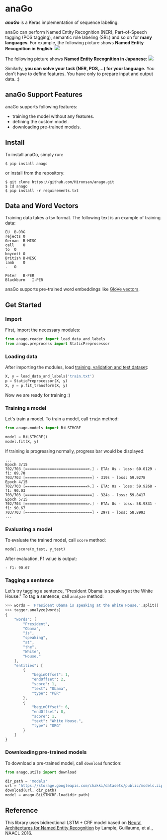 # anaGo
***anaGo*** is a Keras implementation of sequence labeling.

anaGo can perform Named Entity Recognition (NER), Part-of-Speech tagging (POS tagging), semantic role labeling (SRL) and so on for **many languages**. 
For example, the following picture shows **Named Entity Recognition in English**:
<img src="https://github.com/Hironsan/anago/blob/docs/docs/images/example.en2.png?raw=true">

The following picture shows **Named Entity Recognition in Japanese**:
<img src="https://github.com/Hironsan/anago/blob/docs/docs/images/example.ja2.png?raw=true">

Similarly, **you can solve your task (NER, POS,...) for your language.**
You don't have to define features.
You have only to prepare input and output data. :)

## anaGo Support Features
anaGo supports following features:
* training the model without any features.
* defining the custom model.
* downloading pre-trained models.


## Install
To install anaGo, simply run:

```
$ pip install anago
```

or install from the repository:

```
$ git clone https://github.com/Hironsan/anago.git
$ cd anago
$ pip install -r requirements.txt
```

## Data and Word Vectors
Training data takes a tsv format.
The following text is an example of training data:

```
EU	B-ORG
rejects	O
German	B-MISC
call	O
to	O
boycott	O
British	B-MISC
lamb	O
.	O

Peter	B-PER
Blackburn	I-PER
```

anaGo supports pre-trained word embeddings like [GloVe vectors](https://nlp.stanford.edu/projects/glove/).

## Get Started
### Import
First, import the necessary modules:
```python
from anago.reader import load_data_and_labels
from anago.preprocess import StaticPreprocessor
```

### Loading data
After importing the modules, load [training, validation and test dataset](https://github.com/Hironsan/anago/blob/master/data/conll2003/en/ner/):
```python
X, y = load_data_and_labels('train.txt')
p = StaticPreprocessor(X, y)
X, y = p.fit_transform(X, y)
```

Now we are ready for training :)


### Training a model
Let's train a model. To train a model, call `train` method:
```python
from anago.models import BiLSTMCRF

model = BiLSTMCRF()
model.fit(X, y)
```

If training is progressing normally, progress bar would be displayed:

```commandline
...
Epoch 3/15
702/703 [============================>.] - ETA: 0s - loss: 60.0129 - f1: 89.70
703/703 [==============================] - 319s - loss: 59.9278   
Epoch 4/15
702/703 [============================>.] - ETA: 0s - loss: 59.9268 - f1: 90.03
703/703 [==============================] - 324s - loss: 59.8417   
Epoch 5/15
702/703 [============================>.] - ETA: 0s - loss: 58.9831 - f1: 90.67
703/703 [==============================] - 297s - loss: 58.8993   
...
```


### Evaluating a model
To evaluate the trained model, call `score` method:

```python
model.score(x_test, y_test)
```

After evaluation, F1 value is output:
```commandline
- f1: 90.67
```

### Tagging a sentence
Let's try tagging a sentence, "President Obama is speaking at the White House."
To tag a sentence, call `analyze` method:

```python
>>> words = 'President Obama is speaking at the White House.'.split()
>>> tagger.analyze(words)
{
    "words": [
        "President",
        "Obama",
        "is",
        "speaking",
        "at",
        "the",
        "White",
        "House."
    ],
    "entities": [
        {
            "beginOffset": 1,
            "endOffset": 2,
            "score": 1,
            "text": "Obama",
            "type": "PER"
        },
        {
            "beginOffset": 6,
            "endOffset": 8,
            "score": 1,
            "text": "White House.",
            "type": "ORG"
        }
    ]
}
```

### Downloading pre-trained models
To download a pre-trained model, call `download` function:
```python
from anago.utils import download

dir_path = 'models'
url = 'https://storage.googleapis.com/chakki/datasets/public/models.zip'
download(url, dir_path)
model = anago.BiLSTMCRF.load(dir_path)
```

## Reference
This library uses bidirectional LSTM + CRF model based on
[Neural Architectures for Named Entity Recognition](https://arxiv.org/abs/1603.01360)
by Lample, Guillaume, et al., NAACL 2016.
